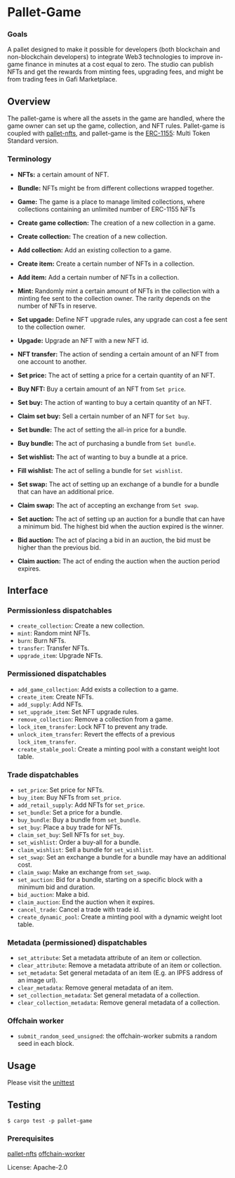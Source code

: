 
# Pallet-Game

### Goals
A pallet designed to make it possible for developers (both blockchain and non-blockchain developers) to integrate Web3 technologies to improve in-game finance in minutes at a cost equal to zero.
The studio can publish NFTs and get the rewards from minting fees, upgrading fees, and might be from trading fees in Gafi Marketplace.

## Overview
The pallet-game is where all the assets in the game are handled, where the game owner can set up the game, collection, and NFT rules.
Pallet-game is coupled with [pallet-nfts](https://github.com/grindytech/substrate/tree/master/frame/nfts), and pallet-game is the [ERC-1155](https://eips.ethereum.org/EIPS/eip-1155): Multi Token Standard version.


### Terminology
* **NFTs:** a certain amount of NFT.

* **Bundle:** NFTs might be from different collections wrapped together.

* **Game:** The game is a place to manage limited collections, where collections containing an unlimited number of ERC-1155 NFTs

* **Create game collection:** The creation of a new collection in a game.

* **Create collection:** The creation of a new collection.

* **Add collection:** Add an existing collection to a game.

* **Create item:** Create a certain number of NFTs in a collection.

* **Add item:** Add a certain number of NFTs in a collection.

* **Mint:** Randomly mint a certain amount of NFTs in the collection with a minting fee sent to the collection owner.
The rarity depends on the number of NFTs in reserve.

* **Set upgade:** Define NFT upgrade rules, any upgrade can cost a fee sent to the collection owner.

* **Upgade:** Upgrade an NFT with a new NFT id.

* **NFT transfer:** The action of sending a certain amount of an NFT from one account to another.

* **Set price:** The act of setting a price for a certain quantity of an NFT.

* **Buy NFT:** Buy a certain amount of an NFT from `Set price`.

* **Set buy:** The action of wanting to buy a certain quantity of an NFT.

* **Claim set buy:** Sell a certain number of an NFT for `Set buy`.

* **Set bundle:** The act of setting the all-in price for a bundle.

* **Buy bundle:** The act of purchasing a bundle from `Set bundle`.

* **Set wishlist:** The act of wanting to buy a bundle at a price.

* **Fill wishlist:** The act of selling a bundle for `Set wishlist`.

* **Set swap:** The act of setting up an exchange of a bundle for a bundle that can have an additional price.

* **Claim swap:** The act of accepting an exchange from `Set swap`.

* **Set auction:** The act of setting up an auction for a bundle that can have a minimum bid.
The highest bid when the auction expired is the winner.

* **Bid auction:** The act of placing a bid in an auction, the bid must be higher than the previous bid.

* **Claim auction:** The act of ending the auction when the auction period expires.

## Interface

### Permissionless dispatchables
* `create_collection`: Create a new collection.
* `mint`: Random mint NFTs.
* `burn`: Burn NFTs.
* `transfer`: Transfer NFTs.
* `upgrade_item`: Upgrade NFTs.


### Permissioned dispatchables
* `add_game_collection`: Add exists a collection to a game.
* `create_item`: Create NFTs.
* `add_supply`: Add NFTs.
* `set_upgrade_item`: Set NFT upgrade rules.
* `remove_collection`: Remove a collection from a game.
* `lock_item_transfer`: Lock NFT to prevent any trade.
* `unlock_item_transfer`: Revert the effects of a previous `lock_item_transfer`.
* `create_stable_pool`: Create a minting pool with a constant weight loot table.

### Trade dispatchables
* `set_price`: Set price for NFTs.
* `buy_item`: Buy NFTs from `set_price`.
* `add_retail_supply`: Add NFTs for `set_price`.
* `set_bundle`: Set a price for a bundle.
* `buy_bundle`: Buy a bundle from `set_bundle`.
* `set_buy`: Place a buy trade for NFTs.
* `claim_set_buy`: Sell NFTs for `set_buy`.
* `set_wishlist`: Order a buy-all for a bundle.
* `claim_wishlist`: Sell a bundle for `set_wishlist`.
* `set_swap`: Set an exchange a bundle for a bundle may have an additional cost.
* `claim_swap`: Make an exchange from `set_swap`.
* `set_auction`: Bid for a bundle, starting on a specific block with a minimum bid and duration.
* `bid_auction`: Make a bid.
* `claim_auction`: End the auction when it expires.
* `cancel_trade`: Cancel a trade with trade id.
* `create_dynamic_pool`: Create a minting pool with a dynamic weight loot table.

### Metadata (permissioned) dispatchables
* `set_attribute`: Set a metadata attribute of an item or collection.
* `clear_attribute`: Remove a metadata attribute of an item or collection.
* `set_metadata`: Set general metadata of an item (E.g. an IPFS address of an image url).
* `clear_metadata`: Remove general metadata of an item.
* `set_collection_metadata`: Set general metadata of a collection.
* `clear_collection_metadata`: Remove general metadata of a collection.

### Offchain worker
* `submit_random_seed_unsigned`: the offchain-worker submits a random seed in each block.

## Usage

Please visit the [unittest](https://github.com/grindytech/gafi/blob/master/game/pallet-game/src/tests.rs)

## Testing
`$ cargo test -p pallet-game`

### Prerequisites
[pallet-nfts](https://github.com/grindytech/substrate/tree/master/frame/nfts)
[offchain-worker](https://docs.substrate.io/reference/how-to-guides/offchain-workers/)

License: Apache-2.0